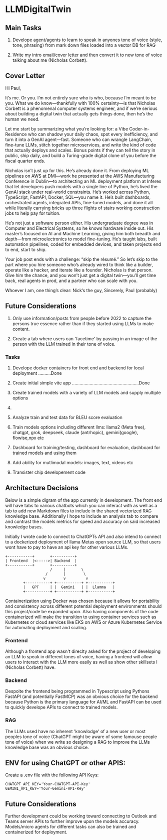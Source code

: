 # LLMDigitalTwin

## Main Tasks

1. Develope agent/agents to learn to speak in anyones tone of voice (style, tone, phrasing) from mark down files
loaded into a vector DB for RAG

2. Write my intro email/cover letter and then convert it to new tone of voice talking about me (Nicholas Corbett).

## Cover Letter


Hi Paul,

It’s me. Or you. I’m not entirely sure who is who, because I’m meant to be you. What we do know—thankfully with 100% certainty—is that Nicholas Corbett is a 
phenomenal computer systems engineer, and if we’re serious about building a digital twin that actually gets things done, then he’s the human we need.

Let me start by summarizing what you’re looking for: a Vibe Coder-in-Residence who can shadow your daily chaos, spot every inefficiency, and turn it into a GenAI 
agent—fast. Someone who can wrangle LangChain, fine-tune LLMs, stitch together microservices, and write the kind of code that actually deploys and scales. Bonus 
points if they can tell the story in public, ship daily, and build a Turing-grade digital clone of you before the fiscal quarter ends.

Nicholas isn’t just up for this. He’s already done it. From deploying ML pipelines on AWS at DMI—work he presented at the AWS Manufacturing Conference in Dublin—to 
architecting an ML deployment platform at Inferex that let developers push models with a single line of Python, he’s lived the GenAI stack under real-world 
constraints. He’s worked across Python, TypeScript, FastAPI, Docker, SQL—you name it. He’s built dashboards, orchestrated agents, integrated APIs, fine-tuned 
models, and done it all while literally carrying bricks up three flights of stairs working construction jobs to help pay for tuition.

He’s not just a software person either. His undergraduate degree was in Computer and Electrical Systems, so he knows hardware inside out. His master’s focused on 
AI and Machine Learning, giving him both breadth and depth—from microelectronics to model fine-tuning. He’s taught labs, built automation pipelines, coded for 
embedded devices, and taken projects end to end, start to ship.

Your job post ends with a challenge: “skip the résumé.” So let’s skip to the part where you hire someone who’s already wired to think like a builder, operate like 
a hacker, and iterate like a founder. Nicholas is that person. Give him the chance, and you won’t just get a digital twin—you’ll get time back, real agents in 
prod, and a partner who can scale with you.


Whoever I am, one thing’s clear: Nick’s the guy,
Sincerely,
Paul (probably)


## Future Considerations

1. Only use information/posts from people before 2022 to capture the persons true essence rather than if they started using LLMs to make content.

2. Create a tab where users can 'facetime' by passing in an image of the person with the LLM trained in their tone of voice.


### Tasks

1. Develope docker containers for front end and backend for local deployment ..........Done

2. Create initial simple vite app .....................................................Done

3. Create trained models with a variety of LLM models and supply multiple options

4. 

5. Analyze train and test data for BLEU score evaluation

6. Train models options including different llms: llama2 (Meta free), chatgpt, grok, deepseek, claude (antrhopic), gemini(google), flowise,npx  etc

7. Dashboard for training/testing, dashboard for evaluation, dashboard for trained models and using them

8. Add ability for mutlimodal models: images, text, videos etc

9. Transister chip developement code


## Architecture Decisions


Below is a simple digram of the app currently in development. The front end will have tabs to various
chatbots which you can interact with as well as a tab to add new Markdown files to include in the
shared vectorized RAG knowledge base. Additionally I hope to include an analysis tab to compare and
contrast the models metrics for speed and accuracy on said increased knowledge bases.

Initially I wrote code to connect to ChatGPTs API and also intend to connect to a dockerized deployment
of llama Metas open source LLM, so that users wont have to pay to have an api key for other various LLMs.

```
+-----------+       +----------+
| Frontend  |<----->| Backend  |
+-----------+       +----------+
                    /     |       \
                  /       |        \
                 v        v         v
        +-----------+ +-----------+ +-----------+
        |   GPT     | |  Gemini   | |  Llamma   |
        +-----------+ +-----------+ +-----------+
```


Containerization using Docker was chosen because it allows for portability and consistency across
different potential deployment environments should this project/code be expanded upon. Also having
components of the code containerized will make the transition to using container services such as
Kubernetes or cloud services like EKS on AWS or Azure Kubernetes Service for automating deployment and scaling.


### Frontend

Although a frontend app wasn't direclty asked for the project of developing an LLM to speak in
different tones of voice, having a frontend will allow users to interact with the LLM more easily as
well as show other skillsets I (Nicholas Corbett) have.

### Backend

Despoite the frontend being programmed in Typescript using Pythons FastAPI (and potentially FastMCP) was an
obvious choice for the backend because Python is the primary language for AI/ML and FastAPI can be used
to quickly develope APIs to connect to trained models.

### RAG

The LLMs used have no inherent 'knowlodge' of a new user or most peoples tone of voice (ChatGPT might be aware of
some famouse people tone of voice) when we write so designing a RAG to improve the LLMs knowledge  base was an
obvious choice.


## ENV for using ChatGPT or other APIS:

Create a .env file with the following API Keys:

```
CHATGPT_API_KEY='Your-CHATGPT-API-Key'
GEMINI_API_KEY='Your-Gemini-API-Key'
```

## Future Considerations

Further development could be working toward connecting to Outlook and Teams server APIs to
further improve upon the models accuracy. Models/micro agents for different tasks can also be trained and
containerized for deployment.
